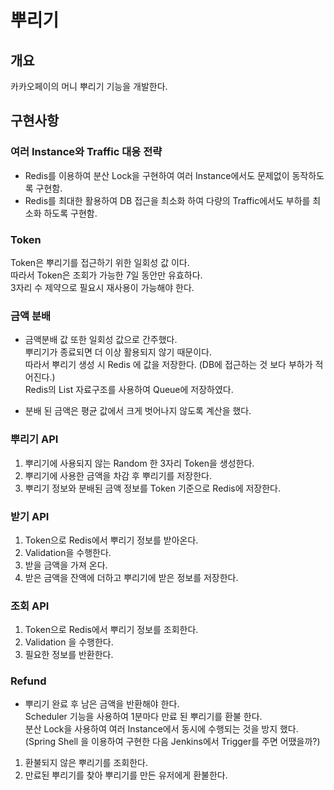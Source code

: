 # 뿌리기 

## 개요 
카카오페이의 머니 뿌리기 기능을 개발한다. 

## 구현사항 

### 여러 Instance와 Traffic 대응 전략
* Redis를 이용하여 분산 Lock을 구현하여 여러 Instance에서도 문제없이 동작하도록 구현함.
* Redis를 최대한 활용하여 DB 접근을 최소화 하여 다량의 Traffic에서도 부하를 최소화 하도록 구현함. 

### Token 
Token은 뿌리기를 접근하기 위한 일회성 값 이다. <br>
따라서 Token은 조회가 가능한 7일 동안만 유효하다. <br>
3자리 수 제약으로 필요시 재사용이 가능해야 한다.
  
### 금액 분배
*  금액분배 값 또한 일회성 값으로 간주했다. <br>
뿌리기가 종료되면 더 이상 활용되지 않기 때문이다. <br>
따라서 뿌리기 생성 시 Redis 에 값을 저장한다. (DB에 접근하는 것 보다 부하가 적어진다.) <br>
Redis의 List 자료구조를 사용하여 Queue에 저장하였다. 

* 분배 된 금액은 평균 값에서 크게 벗어나지 않도록 계산을 했다. 

### 뿌리기 API
1. 뿌리기에 사용되지 않는 Random 한 3자리 Token을 생성한다.
2. 뿌리기에 사용한 금액을 차감 후 뿌리기를 저장한다. 
3. 뿌리기 정보와 분배된 금액 정보를 Token 기준으로 Redis에 저장한다. 

### 받기 API
1. Token으로 Redis에서 뿌리기 정보를 받아온다. 
2. Validation을 수행한다.
3. 받을 금액을 가져 온다.
4. 받은 금액을 잔액에 더하고 뿌리기에 받은 정보를 저장한다.

### 조회 API
1. Token으로 Redis에서 뿌리기 정보를 조회한다. 
2. Validation 을 수행한다.
3. 필요한 정보를 반환한다.

### Refund
* 뿌리기 완료 후 남은 금액을 반환해야 한다.  <br>
Scheduler 기능을 사용하여 1분마다 만료 된 뿌리기를 환불 한다. <br>
분산 Lock을 사용하여 여러 Instance에서 동시에 수행되는 것을 방지 했다. <br>
(Spring Shell 을 이용하여 구현한 다음 Jenkins에서 Trigger를 주면 어땠을까?)

1. 환불되지 않은 뿌리기를 조회한다.
2. 만료된 뿌리기를 찾아 뿌리기를 만든 유저에게 환불한다. 
 
